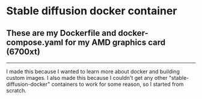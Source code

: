 # Stable diffusion docker container
## These are my Dockerfile and docker-compose.yaml for my AMD graphics card (6700xt)

------------------

I made this because I wanted to learn more about docker and building custom images. I also made this because I couldn't get any other "stable-diffusion-docker" containers to work for some reason, so I started from scratch.
